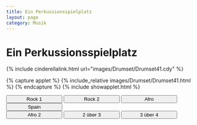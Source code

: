 ```yaml
---
title: Ein Perkussionsspielplatz
layout: page
category: Musik
---
```


# Ein Perkussionsspielplatz

{% include cinderellalink.html url="images/Drumset/Drumset41.cdy" %}

{% capture applet %} {% include_relative images/Drumset/Drumset41.html %} {% endcapture %}
{% include showapplet.html %}

<input type="button" value="Rock 1" style="width: 150px;" onclick="doScript(statement[0])" />
<input type="button" value="Rock 2" style="width: 150px;" onclick="doScript(statement[1])" />
<input type="button" value="Afro" style="width: 150px;" onclick="doScript(statement[2])" />
<input type="button" value="Spain" style="width: 150px;" onclick="doScript(statement[3])" /><br />
<input type="button" value="Afro 2" style="width: 150px;" onclick="doScript(statement[4])" />
<input type="button" value="2 über 3" style="width: 150px;" onclick="doScript(statement[5])" />
<input type="button" value="3 über 4" style="width: 150px;" onclick="doScript(statement[6])" /><br />

<script language="JavaScript" type="text/javascript">
		function doScript(c)
		{
			cdy.evokeCS(c);
		};
               cc='"';
</script>

<script type="text/javascript">
var statement=new Array()
statement[0]='(load([[[3,-9,8],[6,-9,8],[9,-9,8],[15,-9,8],[4,-8,3],[12,-8,3],[2,-7,6],[6,-7,6],[10,-7,6],[14,-7,6],[14,0,6],[0,-1,6],[4,-1,6],[8,-1,6],[12,-1,6],[13,1,6],[0,-9,8]],0,16,4,22]);)'
statement[1]='(load([[[0,-9,8],[8,-9,8],[2,-9,8],[11,-9,8],[3.99,-8,6],[9,-8,6],[12,-8,6],[0,-7,6],[2,-7,6],[4,-7,6],[6,-7,6],[8,-7,6],[10,-7,6],[12,-7,6],[14,-7,6],[0,-3,8],[4,-3,6],[8,-3,6],[12,-3,6],[1,-3,3],[2,-3,3],[3,-3,3],[5,-3,3],[6,-3,3],[7,-3,3],[9,-3,3],[10,-3,3],[11,-3,3],[13,-3,3],[14,-3,3],[10,-4,3],[9,-5,3],[6.75,-5,3],[1.02,-2,8],[5,-2,6],[12,-2,6],[9,-2,3],[8,0,8],[2,2,6],[5,2,6],[8,2,6],[11,2,6],[14,2,6],[15,-3,3]],0,16,4,21.39]);)'
statement[2]='(load([[[2,5,8],[6,5,8],[10,5,8],[12,5,8],[14,5,8],[0,-9,8],[8,-9,8],[4,-8,6],[10,-8,6],[12,-8,6],[6.03,-1,8],[0,0,6],[10,0,6],[2.5,0,6],[5,0,6],[7.5,0,6],[6,-2,6],[7.6,-2,6],[10.8,-2,6],[9.2,-2,6],[12.4,-2,6],[14,-2,6]],0,16,4,22]);)'
statement[3]='(load([[[4,-9,8],[8,-9,8],[0,-9,6],[6,-9,6],[12,-9,6],[0,-3,8],[2,-3,8],[4,-3,8],[6,-3,8],[8,-3,8],[10,-3,8],[12,-3,8],[14,-3,8],[2.67,-3,6],[3.33,-3,6],[6.67,-3,6],[7.33,-3,6],[10.67,-3,6],[11.33,-3,6],[2,-2,6],[3,-2,6],[4,-2,6],[6,-2,6],[7,-2,6],[8,-2,6],[2,2,6],[6,2,6],[10,2,6],[10,-1,6]],0,16,4,22]);)'
statement[4]='(load([[[0,-9,8],[0,-2,8],[12,-2,8],[4,-2,8],[8,-2,8],[2,-2,3],[6,-2,3],[10,-2,3],[0.04,-3,8],[6,-3,8],[12,-3,8],[2,-3,3],[4,-3,3],[8,-3,3],[10,-3,3],[0,2,8],[12,2,8],[2.4,2,6],[4.8,2,6],[7.2,2,6],[9.6,2,6],[3.06,0,6],[9,0,6],[14,5,3],[15,5,3]],0,16,4,22]);)'
statement[5]='(load([[[0,-6,8],[0,-1,8],[4,-1,8],[8,-1,8],[0,1,8],[2.67,1,8],[5.33,1,8],[8,1,8],[8,-6,8],[0,4,3],[1.33,4,3],[2.67,4,3],[4,4,3],[5.33,4,3],[8,4,3],[6.67,4,3]],0,8,8,19.18]); )'
statement[6]='(load([[[0,-6,8],[0,-1,8],[2,-1,8],[4,-1,8],[6,-1,8],[8,-1,8],[0,1,8],[2.67,1,8],[5.33,1,8],[8,1,8],[8,-6,8],[0,4,3],[0.67,4,3],[2,4,3],[3.33,4,3],[4.67,4,3],[5.33,4,3],[6,4,3],[6.67,4,3],[8,4,3],[1.33,4,3],[2.67,4,3],[4,4,3],[7.33,4,3]],0,8,8,19.18]);)'
</script>
